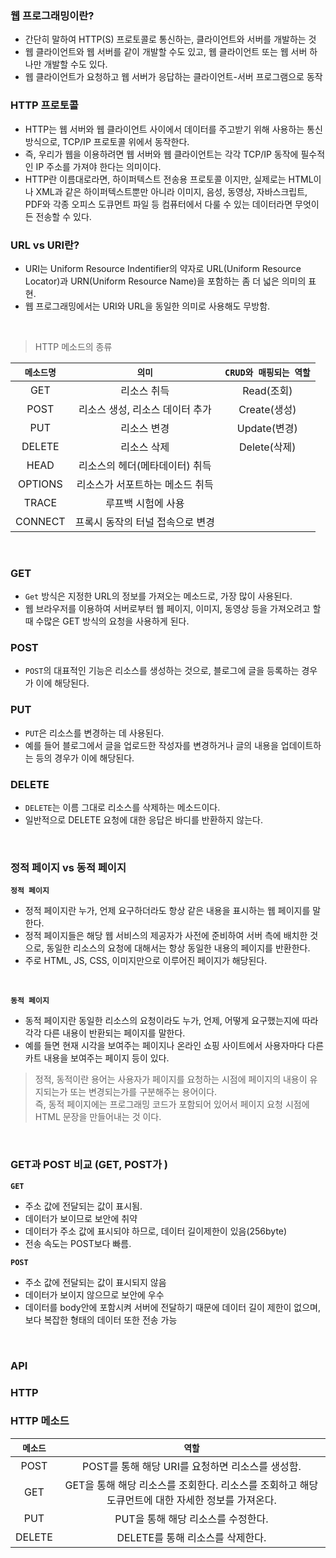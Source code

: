 ### 웹 프로그래밍이란?

- 간단히 말하여 HTTP(S) 프로토콜로 통신하는, 클라이언트와 서버를 개발하는 것
- 웹 클라이언트와 웹 서버를 같이 개발할 수도 있고, 웹 클라이언트 또는 웹 서버 하나만 개발할 수도 있다.
- 웹 클라이언트가 요청하고 웹 서버가 응답하는 클라이언트-서버 프로그램으로 동작

### HTTP 프로토콜

- HTTP는 웹 서버와 웹 클라이언트 사이에서 데이터를 주고받기 위해 사용하는 통신 방식으로, TCP/IP 프로토콜 위에서 동작한다.
- 즉, 우리가 웹을 이용하려면 웹 서버와 웹 클라이언트는 각각 TCP/IP 동작에 필수적인 IP 주소를 가져야 한다는 의미이다.
- HTTP란 이름대로라면, 하이퍼텍스트 전송용 프로토콜 이지만, 실제로는 HTML이나 XML과 같은 하이퍼텍스트뿐만 아니라 이미지, 음성, 동영상, 자바스크립트, PDF와 각종 오피스 도큐먼트 파일 등 컴퓨터에서 다룰 수 있는 데이터라면 무엇이든 전송할 수 있다.

### URL vs URI란?

- URI는 Uniform Resource Indentifier의 약자로 URL(Uniform Resource Locator)과 URN(Uniform Resource Name)을 포함하는 좀 더 넓은 의미의 표현.
- 웹 프로그래밍에서는 URI와 URL을 동일한 의미로 사용해도 무방함.

<br>

> HTTP 메소드의 종류

| `메소드명`   |      `의미`      |  `CRUD와 매핑되는 역할` |
|:----------:|:-------------:|:------:|
| GET |  리소스 취득 | Read(조회) |
| POST |    리소스 생성, 리소스 데이터 추가   |  Create(생성) |
| PUT | 리소스 변경 |    Update(변경) |
| DELETE | 리소스 삭제 |    Delete(삭제) |
| HEAD | 리소스의 헤더(메타데이터) 취득 |     |
| OPTIONS | 리소스가 서포트하는 메소드 취득 |     |
| TRACE | 루프백 시험에 사용 |     |
| CONNECT | 프록시 동작의 터널 접속으로 변경 |     |

<br>

### GET
- `Get` 방식은 지정한 URL의 정보를 가져오는 메소드로, 가장 많이 사용된다.
- 웹 브라우저를 이용하여 서버로부터 웹 페이지, 이미지, 동영상 등을 가져오려고 할 때 수많은 GET 방식의 요청을 사용하게 된다.

### POST
- `POST`의 대표적인 기능은 리소스를 생성하는 것으로, 블로그에 글을 등록하는 경우가 이에 해당된다.

### PUT
- `PUT`은 리소스를 변경하는 데 사용된다.
- 예를 들어 블로그에서 글을 업로드한 작성자를 변경하거나 글의 내용을 업데이트하는 등의 경우가 이에 해당된다.

### DELETE
- `DELETE`는 이름 그대로 리소스를 삭제하는 메소드이다.
- 일반적으로 DELETE 요청에 대한 응답은 바디를 반환하지 않는다.


<br>

### 정적 페이지 vs 동적 페이지

**`정적 페이지`**
- 정적 페이지란 누가, 언제 요구하더라도 항상 같은 내용을 표시하는 웹 페이지를 말한다.
- 정적 페이지들은 해당 웹 서비스의 제공자가 사전에 준비하여 서버 측에 배치한 것으로, 동일한 리소스의 요청에 대해서는 항상 동일한 내용의 페이지를 반환한다.
- 주로 HTML, JS, CSS, 이미지만으로 이루어진 페이지가 해당된다.

<br>

**`동적 페이지`**
- 동적 페이지란 동일한 리소스의 요청이라도 누가, 언제, 어떻게 요구했는지에 따라 각각 다른 내용이 반환되는 페이지를 말한다.
- 예를 들면 현재 시각을 보여주는 페이지나 온라인 쇼핑 사이트에서 사용자마다 다른 카트 내용을 보여주는 페이지 등이 있다.

> 정적, 동적이란 용어는 사용자가 페이지를 요청하는 시점에 페이지의 내용이 유지되는가 또는 변경되는가를 구분해주는 용어이다. <br>
> 즉, 동적 페이지에는 프로그래밍 코드가 포함되어 있어서 페이지 요청 시점에 HTML 문장을 만들어내는 것 이다.

<br>

### GET과 POST 비교 (GET, POST가 )

**`GET`**
- 주소 값에 전달되는 값이 표시됨.
- 데이터가 보이므로 보안에 취약
- 데이터가 주소 값에 표시되야 하므로, 데이터 길이제한이 있음(256byte)
- 전송 속도는 POST보다 빠름.

**`POST`**
- 주소 값에 전달되는 값이 표시되지 않음
- 데이터가 보이지 않으므로 보안에 우수
- 데이터를 body안에 포함시켜 서버에 전달하기 때문에 데이터 길이 제한이 없으며, 보다 복잡한 형태의 데이터 또한 전송 가능

<br>

### API


### HTTP


### HTTP 메소드

|  `메소드`  |     `역할`     |
|:----------:|:-------------:|
| POST |  POST를 통해 해당 URI를 요청하면 리소스를 생성함.  |
| GET |    GET을 통해 해당 리소스를 조회한다. 리소스를 조회하고 해당 도큐먼트에 대한 자세한 정보를 가져온다.   |
| PUT | PUT을 통해 해당 리소스를 수정한다. |
| DELETE | DELETE를 통해 리소스를 삭제한다. |




